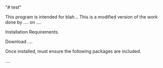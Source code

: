 "# test" 

This program is intended for blah... This is a modified version of the work done by .... on ....

Installation Requirements.

Download ....

Once installed, must ensure the following packages are included.

....

